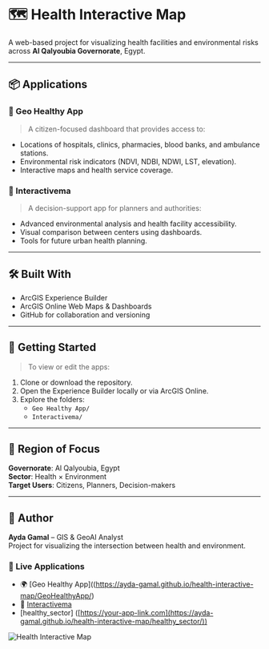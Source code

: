 # 🗺️ Health Interactive Map

A web-based project for visualizing health facilities and environmental risks across **Al Qalyoubia Governorate**, Egypt.

---

## 📦 Applications

### 🔹 Geo Healthy App
> A citizen-focused dashboard that provides access to:
- Locations of hospitals, clinics, pharmacies, blood banks, and ambulance stations.
- Environmental risk indicators (NDVI, NDBI, NDWI, LST, elevation).
- Interactive maps and health service coverage.

### 🔹 Interactivema
> A decision-support app for planners and authorities:
- Advanced environmental analysis and health facility accessibility.
- Visual comparison between centers using dashboards.
- Tools for future urban health planning.

---

## 🛠️ Built With

- ArcGIS Experience Builder  
- ArcGIS Online Web Maps & Dashboards  
- GitHub for collaboration and versioning  

---

## 🚀 Getting Started

> To view or edit the apps:
1. Clone or download the repository.
2. Open the Experience Builder locally or via ArcGIS Online.
3. Explore the folders:  
   - `Geo Healthy App/`  
   - `Interactivema/`

---

## 📍 Region of Focus
**Governorate**: Al Qalyoubia, Egypt  
**Sector**: Health × Environment  
**Target Users**: Citizens, Planners, Decision-makers

---

## 🧠 Author

**Ayda Gamal** – GIS & GeoAI Analyst  
Project for visualizing the intersection between health and environment.

### 🔗 Live Applications

- 🌍 [Geo Healthy App]((https://ayda-gamal.github.io/health-interactive-map/GeoHealthyApp/)
- 🧭 [Interactivema]([https://your-app-link.com](https://ayda-gamal.github.io/health-interactive-map/Interactivema/))
- [healthy_sector] ([https://your-app-link.com](https://ayda-gamal.github.io/health-interactive-map/healthy_sector/))

![Health Interactive Map](images/preview.png)
